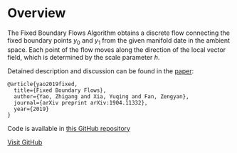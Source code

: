 # Overview

The Fixed Boundary Flows Algorithm obtains a discrete flow connecting the fixed boundary points $y_0$ and $y_1$ from the given manifold date in the ambient space. Each point of the flow moves along the direction of the local vector field, which is determined by the scale parameter $h$.

Detained description and discussion can be found in the [paper](https://arxiv.org/abs/1904.11332):

```
@article{yao2019fixed,
  title={Fixed Boundary Flows},
  author={Yao, Zhigang and Xia, Yuqing and Fan, Zengyan},
  journal={arXiv preprint arXiv:1904.11332},
  year={2019}
}
```
Code is available in [this GitHub repository](https://github.com/zhigang-yao/fixed-boundary-flows/)

<a href="https://github.com/zhigang-yao/fixed-boundary-flows/" class="card-href">Visit GitHub</a>
